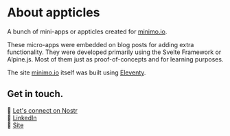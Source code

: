 # About appticles

A bunch of mini-apps or appticles created for [minimo.io](https://minimo.io).

These micro-apps were embedded on blog posts for adding extra functionality. They were developed primarily using the Svelte Framework or Alpine.js. Most of them just as proof-of-concepts and for learning purposes.

The site [minimo.io](https://github.com/minimo-io/minimo-11ty) itself was built using [Eleventy](https://github.com/11ty/eleventy).

## Get in touch.

💬 [Let's connect on Nostr](https://primal.net/p/npub1wujhdsytm3w6g0mpsqh8v7ezx83jcm64dlkwuqgm5v8lv0pds55ssudkw0)<br>
💼 [LinkedIn](https://www.linkedin.com/in/nicolas-erramuspe/)<br>
🚀 [Site](https://minimo.io)<br>
